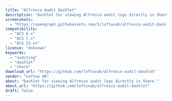 ```yaml
---
title: "Alfresco Audit Dashlet"
description: "Dashlet for viewing Alfresco audit logs directly in Share."
screenshots:
  - "https://opengraph.githubassets.com/1/loftuxab/alfresco-audit-dashlet"
compatibility:
  - "ACS 6.x"
  - "ACS 7.x"
  - "ACS 23.x+"
license: "Unknown"
keywords:
  - "auditing"
  - "dashlet"
  - "share"
download_url: "https://github.com/loftuxab/alfresco-audit-dashlet"
vendor: "Loftux AB"
about: "Dashlet for viewing Alfresco audit logs directly in Share."
about_url: "https://github.com/loftuxab/alfresco-audit-dashlet"
draft: false
---
```

